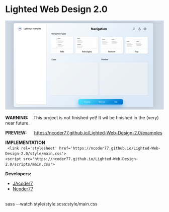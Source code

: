 # Lighted Web Design 2.0

![Lighted-Web-Design 2 example image](/img/Logos/readmeHead.png "LWD example: responsive Web App")

**WARNING:**  &nbsp;&nbsp; This project is not finished yet! It wil be finished in the (very) near future.

**PREVIEW:** &nbsp;&nbsp;&nbsp;&nbsp;  https://ncoder77.github.io/Lighted-Web-Design-2.0/examples    

**IMPLEMENTATION**  
`
    <link rel='stylesheet' href='https://ncoder77.github.io/Lighted-Web-Design-2.0/style/main.css'>` <br> `
    <script src='https://ncoder77.github.io/Lighted-Web-Design-2.0/scripts/main.css'>
`
<br>

**Developers:**
* [JAcoder7](https://github.com/JAcoder7 "go to his github-accont")
* [Ncoder77](https://github.com/Ncoder77 "go to his github-accont")
<br><br>



sass --watch style/style.scss:style/main.css
